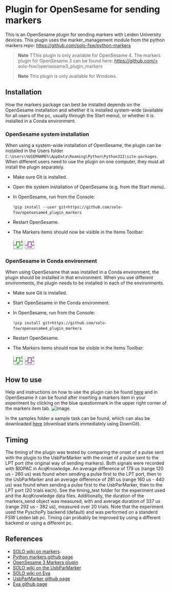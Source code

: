 # Plugin for OpenSesame for sending markers
This is an OpenSesame plugin for sending markers with Leiden University devices. This plugin uses the marker_management module from the python markers repo: https://github.com/solo-fsw/python-markers

> **Note**
> TThis plugin is only available for OpenSesame 4. The markers plugin for OpenSesame 3 can be found here: https://github.com/>  solo-fsw/opensesame3_plugin_markers
> 
> **Note**
> This plugin is only available for Windows. 

## Installation
How the markers package can best be installed depends on the OpenSesame installation and whether it is installed system-wide (available for all users of the pc, usually through the Start menu), or whether it is installed in a Conda environment.

### OpenSesame system installation
When using a system-wide installation of OpenSesame, the plugin can be installed in the Users folder `C:\Users\%USERNAME%\AppData\Roaming\Python\Python311\site-packages`. When different users need to use the plugin on one computer, they must all install the plugin separately.

- Make sure Git is installed.

- Open the system installation of OpenSesame (e.g. from the Start menu). 

- In OpenSesame, run from the Console:

    `!pip install --user git+https://github.com/solo-fsw/opensesame4_plugin_markers`

- Restart OpenSesame. 

- The Markers items should now be visible in the Items Toolbar:

    ![markers_init](/opensesame_plugins/markers_os4/markers_os4_init/markers_os4_init_large.png)
    ![markers_send](/opensesame_plugins/markers_os4/markers_os4_send/markers_os4_send_large.png)

### OpenSesame in Conda environment
When using OpenSesame that was installed in a Conda environment, the plugin should be installed in that environment. When you use different environments, the plugin needs to be installed in each of the environments. 

- Make sure Git is installed.

- Start OpenSesame in the Conda environment.

- In OpenSesame, run from the Console:

     `!pip install git+https://github.com/solo-fsw/opensesame4_plugin_markers`

- Restart OpenSesame. 

- The Markers items should now be visible in the Items Toolbar:

    ![markers_init](/opensesame_plugins/markers_os4/markers_os4_init/markers_os4_init_large.png)
    ![markers_send](/opensesame_plugins/markers_os4/markers_os4_send/markers_os4_send_large.png)

## How to use
Help and instructions on how to use the plugin can be found [here](/opensesame_plugins/markers_os4/markers_os4_init/markers_os4_init.md) and in OpenSesame it can be found after inserting a markers item in your experiment by clicking on the blue questionmark in the upper right corner of the markers item tab. ![image](https://user-images.githubusercontent.com/56065641/217841460-634aee68-7b98-4154-8275-ac75337788e7.png).

In the samples folder a sample task can be found, which can also be downloaded [here](https://downgit.github.io/#/home?url=https://github.com/solo-fsw/opensesame4_plugin_markers/tree/main/samples) (download starts immediately using DownGit).

## Timing
The timing of the plugin was tested by comparing the onset of a pulse sent with the plugin to the UsbParMarker with the onset of a pulse sent to the LPT port (the original way of sending markers). Both signals were recorded with BIOPAC in AcqKnowledge. An average difference of 179 us (range 120 us - 260 us) was found when sending a pulse first to the LPT port, then to the UsbParMarker and an average difference of 281 us (range 160 us - 440 us) was found when sending a pulse first to the UsbParMarker, then to the LPT port (20 trials each). See the timing_test folder for the experiment used and the AcqKnowledge data files. Additionally, the duration of the markers_send object was measured, with and average duration of 337 us (range 292 us - 382 us), measured over 20 trials. Note that the experiment used the PyschoPy backend (default) and was performed on a standerd FSW Leiden lab pc. Timing can probably be improved by using a different backend or using a different pc.

## References
- [SOLO wiki on markers](https://researchwiki.solo.universiteitleiden.nl/xwiki/wiki/researchwiki.solo.universiteitleiden.nl/view/Hardware/Markers%20and%20Events/)
- [Python markers github page](https://github.com/solo-fsw/python-markers)
- [OpenSesame 3 Markers plugin](https://github.com/solo-fsw/opensesame3_plugin_markers)
- [SOLO wiki on the UsbParMarker](https://researchwiki.solo.universiteitleiden.nl/xwiki/wiki/researchwiki.solo.universiteitleiden.nl/view/Hardware/Markers%20and%20Events/UsbParMarker/)
- [SOLO wiki on Eva](https://researchwiki.solo.universiteitleiden.nl/xwiki/wiki/researchwiki.solo.universiteitleiden.nl/view/Hardware/Markers%20and%20Events/EVA/)
- [UsbParMarker github page](https://github.com/solo-fsw/UsbParMarker)
- [Eva github page](https://github.com/solo-fsw/Eva)


